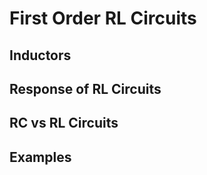 # First Order RL Circuits


## Inductors


## Response of RL Circuits


## RC vs RL Circuits


## Examples